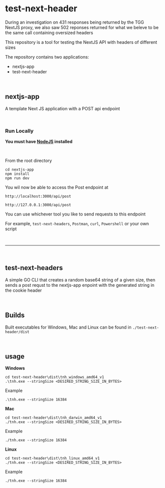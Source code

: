 # test-next-header

During an investigation on 431 responses being returned by the TGG NextJS proxy, we also saw 502 reponses returned for what we beleve to be the same call containing oversized headers

This repository is a tool for testing the NextJS API with headers of different sizes

The repository contains two applications:
- nextjs-app
- test-next-header

<br>

## nextjs-app
A template Next JS application with a POST api endpoint

<br>

### Run Locally
**You must have [NodeJS](https://nodejs.org) installed**

<br>

From the root directory
```
cd nextjs-app
npm install
npm run dev
```

You wil now be able to access the Post endpoint at
```
http://localhost:3000/api/post
```
```
http://127.0.0.1:3000/api/post
```

You can use whichever tool you like to send requests to this endpoint

For example, `test-next-headers`, `Postman`, `curl`, `Powershell` or your own script

<br>

---

<br>

## test-next-headers
A simple GO CLI that creates a random base64 string of a given size, then sends a post requst to the nextjs-app enpoint with the generated string in the cookie header

<br>

## Builds

Built executables for Windows, Mac and Linux can be found in `./test-next-header/dist`

<br>

## usage
**Windows**
```
cd test-next-header\dist\tnh_windows_amd64_v1
.\tnh.exe --stringSize <DESIRED_STRING_SIZE_IN_BYTES>
```
Example
```
.\tnh.exe --stringSize 16384
```

**Mac**
```
cd test-next-header\dist\tnh_darwin_amd64_v1
./tnh.exe --stringSize <DESIRED_STRING_SIZE_IN_BYTES>
```
Example
```
./tnh.exe --stringSize 16384
```

**Linux**
```
cd test-next-header\dist\tnh_linux_amd64_v1
./tnh.exe --stringSize <DESIRED_STRING_SIZE_IN_BYTES>
```
Example
```
./tnh.exe --stringSize 16384
```